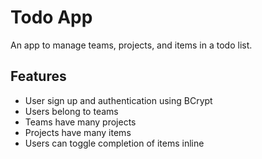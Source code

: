 # Todo App

An app to manage teams, projects, and items in a todo list.

## Features

* User sign up and authentication using BCrypt
* Users belong to teams
* Teams have many projects
* Projects have many items
* Users can toggle completion of items inline